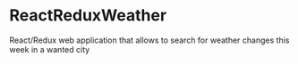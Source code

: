# ReactReduxWeather
React/Redux web application that allows to search for weather changes this week in a wanted city
